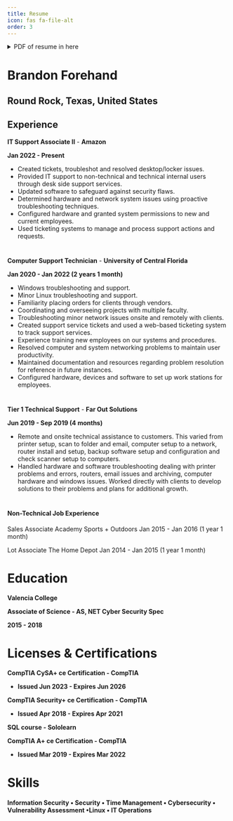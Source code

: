 ```yaml
---
title: Resume
icon: fas fa-file-alt
order: 3
---
```


<details>

<summary>PDF of resume in here </summary>

Resume-Brandon-Forehand.pdf

</details>


# Brandon Forehand
## Round Rock, Texas, United States

Experience
---

**IT Support Associate II** - **Amazon**

**Jan 2022 - Present**
- Created tickets, troubleshot and resolved desktop/locker issues.
- Provided IT support to non-technical and technical internal users through desk side support services.
- Updated software to safeguard against security flaws.
- Determined hardware and network system issues using proactive troubleshooting techniques.
- Configured hardware and granted system permissions to new and current employees.
- Used ticketing systems to manage and process support actions and requests.
#
#

**Computer Support Technician** - **University of Central Florida**

**Jan 2020 - Jan 2022 (2 years 1 month)**
- Windows troubleshooting and support.
- Minor Linux troubleshooting and support.
- Familiarity placing orders for clients through vendors.
- Coordinating and overseeing projects with multiple faculty.
- Troubleshooting minor network issues onsite and remotely with clients.
- Created support service tickets and used a web-based ticketing system to track support services.
- Experience training new employees on our systems and procedures.
- Resolved computer and system networking problems to maintain user productivity.
- Maintained documentation and resources regarding problem resolution for reference in future instances.
- Configured hardware, devices and software to set up work stations for employees.
#
#

**Tier 1 Technical Support** - **Far Out Solutions**

**Jun 2019 - Sep 2019 (4 months)**
- Remote and onsite technical assistance to customers. This varied from printer setup, scan to folder and email, computer setup to a network, router install and setup, backup software setup and configuration and check scanner setup to computers.
- Handled hardware and software troubleshooting dealing with printer problems and errors, routers, email issues and archiving, computer hardware and windows issues. Worked directly with clients to develop solutions to their problems and plans for additional growth.
#

#### Non-Technical Job Experience

Sales Associate
Academy Sports + Outdoors
Jan 2015 - Jan 2016 (1 year 1 month)

Lot Associate
The Home Depot
Jan 2014 - Jan 2015 (1 year 1 month)



# Education

**Valencia College**

**Associate of Science - AS, NET Cyber Security Spec**

**2015 - 2018**


# Licenses & Certifications
**CompTIA CySA+ ce Certification - CompTIA**
- **Issued Jun 2023 - Expires Jun 2026**


**CompTIA Security+ ce Certification - CompTIA**
- **Issued Apr 2018 - Expires Apr 2021**


**SQL course - Sololearn**


**CompTIA A+ ce Certification - CompTIA**
- **Issued Mar 2019 - Expires Mar 2022**


# Skills

#### Information Security • Security • Time Management • Cybersecurity • Vulnerability Assessment •Linux • IT Operations
